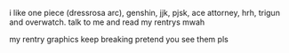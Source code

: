 

 
i like one piece (dressrosa arc), genshin, jjk, pjsk, ace attorney, hrh, trigun and overwatch.
talk to me and read my rentrys mwah

my rentry graphics keep breaking pretend you see them pls
